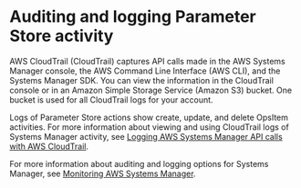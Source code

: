 # Auditing and logging Parameter Store activity<a name="parameter-store-logging-auditing"></a>

AWS CloudTrail \(CloudTrail\) captures API calls made in the AWS Systems Manager console, the AWS Command Line Interface \(AWS CLI\), and the Systems Manager SDK\. You can view the information in the CloudTrail console or in an Amazon Simple Storage Service \(Amazon S3\) bucket\. One bucket is used for all CloudTrail logs for your account\.

Logs of Parameter Store actions show create, update, and delete OpsItem activities\. For more information about viewing and using CloudTrail logs of Systems Manager activity, see [Logging AWS Systems Manager API calls with AWS CloudTrail](monitoring-cloudtrail-logs.md)\.

For more information about auditing and logging options for Systems Manager, see [Monitoring AWS Systems Manager](monitoring.md)\.